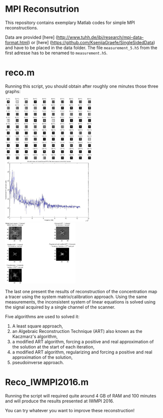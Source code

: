 # MPI Reconsutrion #

This repository contains exemplary Matlab codes for simple MPI reconstructions.

Data are provided [here] (http://www.tuhh.de/ibi/research/mpi-data-format.html) or [here] (https://github.com/KsenijaGraefe/SingleSidedData) and have to be placed in the data folder. The file `measurement_5.h5` from the first adresse has to be renamed to `measurement.h5`.

# reco.m #

Running this script, you should obtain after roughly one minutes those three graphs:

<img src="/results/SM.jpg" height="200">

<img src="/results/SpectrumMeasure.jpg" height="200">

<img src="/results/Reco.jpg" height="200">

The last one present the results of reconstruction of the concentration map a tracer using the system matrix/calibration approach. Using the same measurements, the inconsistent system of linear equations is solved using the signal acquired by a single channel of the scanner.

Five algorithms are used to solved it:
 1. A least square approach,
 2. an Algebraic Reconstruction Technique (ART) also known as the Kaczmarz's algorithm,
 3. a modified ART algorithm, forcing a positive and real approximation of the solution at the start of each iteration,
 4. a modified ART algorithm, regularizing and forcing a positive and real approximation of the solution,
 5. pseudoinverse approach.


# Reco_IWMPI2016.m #

Running the script will required quite around 4 GB of RAM and 100 minutes and will produce the results presented at IWMPI 2016.


You can try whatever you want to improve these reconstruction!
